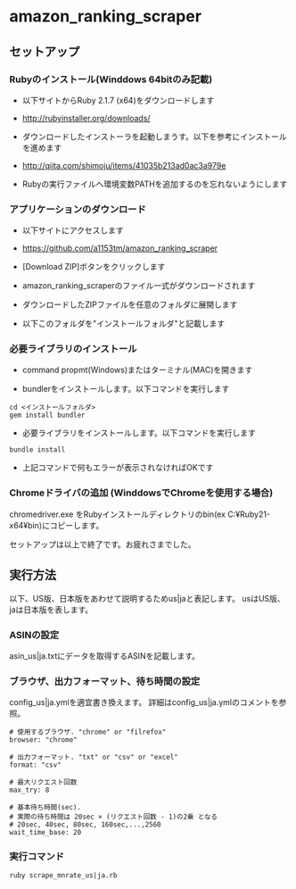 # amazon_ranking_scraper

## セットアップ

### Rubyのインストール(Winddows 64bitのみ記載)

- 以下サイトからRuby 2.1.7 (x64)をダウンロードします
 - http://rubyinstaller.org/downloads/

- ダウンロードしたインストーラを起動しまうす。以下を参考にインストールを進めます
 - http://qiita.com/shimoju/items/41035b213ad0ac3a979e
 - Rubyの実行ファイルへ環境変数PATHを追加するのを忘れないようにします

### アプリケーションのダウンロード

- 以下サイトにアクセスします
 - https://github.com/a1153tm/amazon_ranking_scraper

- [Download ZIP]ボタンをクリックします
 - amazon_ranking_scraperのファイル一式がダウンロードされます

- ダウンロードしたZIPファイルを任意のフォルダに展開します
 - 以下このフォルダを"インストールフォルダ"と記載します

### 必要ライブラリのインストール

- command propmt(Windows)またはターミナル(MAC)を開きます

- bundlerをインストールします。以下コマンドを実行します

```
cd <インストールフォルダ>
gem install bundler
```

- 必要ライブラリをインストールします。以下コマンドを実行します

```
bundle install
```

- 上記コマンドで何もエラーが表示されなければOKです

### Chromeドライバの追加 (WinddowsでChromeを使用する場合)
chromedriver.exe をRubyインストールディレクトリのbin(ex C:¥Ruby21-x64¥bin)にコピーします。

セットアップは以上で終了です。お疲れさまでした。

## 実行方法

以下、US版、日本版をあわせて説明するためus|jaと表記します。
usはUS版、jaは日本版を表します。

### ASINの設定
asin_us|ja.txtにデータを取得するASINを記載します。

### ブラウザ、出力フォーマット、待ち時間の設定
config_us|ja.ymlを適宜書き換えます。 詳細はconfig_us|ja.ymlのコメントを参照。

```
# 使用するブラウザ. "chrome" or "filrefox"
browser: "chrome"

# 出力フォーマット. "txt" or "csv" or "excel"
format: "csv"

# 最大リクエスト回数
max_try: 8

# 基本待ち時間(sec).
# 実際の待ち時間は 20sec × (リクエスト回数 - 1)の2乗 となる
# 20sec, 40sec, 80sec, 160sec,...,2560
wait_time_base: 20
```

### 実行コマンド
```
ruby scrape_mnrate_us|ja.rb
```

